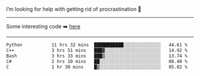 I’m looking for help with getting rid of procrastination 🤔

-----

Some interesting code :arrow_right: [here](https://github.com/zhen8838/playground)

-----

<!--START_SECTION:waka-->

```txt
Python           11 hrs 32 mins  ███████████░░░░░░░░░░░░░░   44.61 %
C++              3 hrs 51 mins   ███▓░░░░░░░░░░░░░░░░░░░░░   14.92 %
Bash             3 hrs 33 mins   ███▒░░░░░░░░░░░░░░░░░░░░░   13.74 %
C#               2 hrs 10 mins   ██░░░░░░░░░░░░░░░░░░░░░░░   08.40 %
C                1 hr 30 mins    █▒░░░░░░░░░░░░░░░░░░░░░░░   05.82 %
```

<!--END_SECTION:waka-->

<!--
**zhen8838/zhen8838** is a ✨ _special_ ✨ repository because its `README.md` (this file) appears on your GitHub profile.

Here are some ideas to get you started:

- 🔭 I’m currently working on ...
- 🌱 I’m currently learning ...
- 👯 I’m looking to collaborate on ...
 ...
- 💬 Ask me about ...
- 📫 How to reach me: ...
- 😄 Pronouns: ...
- ⚡ Fun fact: ...
-->
